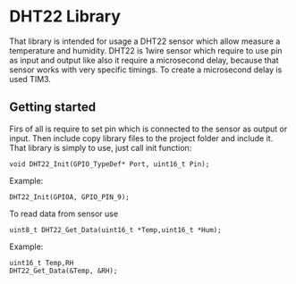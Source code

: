 # DHT22 Library
That library is intended for usage a DHT22 sensor which allow measure a temperature and humidity. DHT22 is
1wire sensor which require to use pin as input and output like also it require a microsecond delay, because that sensor works
with very specific timings. To create a microsecond delay is used TIM3. 

## Getting started
Firs of all is require to set pin which is connected to the sensor as output or input. Then include copy library files
to the project folder and include it. That library is simply to use, just call init function:
```
void DHT22_Init(GPIO_TypeDef* Port, uint16_t Pin);
```
Example:
```
DHT22_Init(GPIOA, GPIO_PIN_9);
```
To read data from sensor use
```
uint8_t DHT22_Get_Data(uint16_t *Temp,uint16_t *Hum);
```
Example:
```
uint16_t Temp,RH
DHT22_Get_Data(&Temp, &RH);
```
